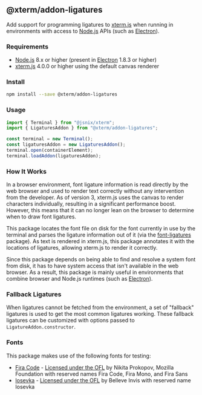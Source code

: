 ## @xterm/addon-ligatures

Add support for programming ligatures to [xterm.js] when running in environments with access to [Node.js] APIs (such as [Electron]).

### Requirements

- [Node.js] 8.x or higher (present in [Electron] 1.8.3 or higher)
- [xterm.js] 4.0.0 or higher using the default canvas renderer

### Install

```bash
npm install --save @xterm/addon-ligatures
```

### Usage

```ts
import { Terminal } from "@jsnix/xterm";
import { LigaturesAddon } from "@xterm/addon-ligatures";

const terminal = new Terminal();
const ligaturesAddon = new LigaturesAddon();
terminal.open(containerElement);
terminal.loadAddon(ligaturesAddon);
```

### How It Works

In a browser environment, font ligature information is read directly by the web browser and used to render text correctly without any intervention from the developer. As of version 3, xterm.js uses the canvas to render characters individually, resulting in a significant performance boost. However, this means that it can no longer lean on the browser to determine when to draw font ligatures.

This package locates the font file on disk for the font currently in use by the terminal and parses the ligature information out of it (via the [font-ligatures] package). As text is rendered in xterm.js, this package annotates it with the locations of ligatures, allowing xterm.js to render it correctly.

Since this package depends on being able to find and resolve a system font from disk, it has to have system access that isn't available in the web browser. As a result, this package is mainly useful in environments that combine browser and Node.js runtimes (such as [Electron]).

### Fallback Ligatures

When ligatures cannot be fetched from the environment, a set of "fallback" ligatures is used to get the most common ligatures working. These fallback ligatures can be customized with options passed to `LigatureAddon.constructor`.

### Fonts

This package makes use of the following fonts for testing:

- [Fira Code][Fira Code] - [Licensed under the OFL][Fira Code License] by Nikita Prokopov, Mozilla Foundation with reserved names Fira Code, Fira Mono, and Fira Sans
- [Iosevka] - [Licensed under the OFL][Iosevka License] by Belleve Invis with reserved name Iosevka

[xterm.js]: https://github.com/xtermjs/xterm.js
[Electron]: https://electronjs.org/
[Node.js]: https://nodejs.org/
[font-ligatures]: https://github.com/princjef/font-ligatures
[Fira Code]: https://github.com/tonsky/FiraCode
[Fira Code License]: https://github.com/tonsky/FiraCode/blob/master/LICENSE
[Iosevka]: https://github.com/be5invis/Iosevka
[Iosevka License]: https://github.com/be5invis/Iosevka/blob/master/LICENSE.md
